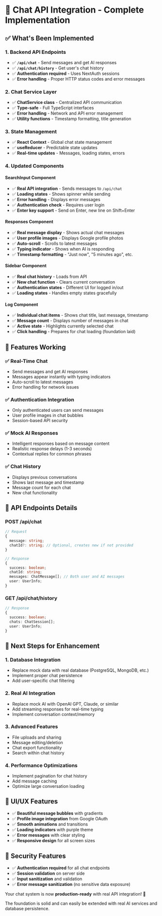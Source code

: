 # 🚀 Chat API Integration - Complete Implementation

## ✅ **What's Been Implemented**

### **1. Backend API Endpoints**
- ✅ **`/api/chat`** - Send messages and get AI responses
- ✅ **`/api/chat/history`** - Get user's chat history
- ✅ **Authentication required** - Uses NextAuth sessions
- ✅ **Error handling** - Proper HTTP status codes and error messages

### **2. Chat Service Layer**
- ✅ **ChatService class** - Centralized API communication
- ✅ **Type-safe** - Full TypeScript interfaces
- ✅ **Error handling** - Network and API error management
- ✅ **Utility functions** - Timestamp formatting, title generation

### **3. State Management**
- ✅ **React Context** - Global chat state management
- ✅ **useReducer** - Predictable state updates
- ✅ **Real-time updates** - Messages, loading states, errors

### **4. Updated Components**

#### **SearchInput Component**
- ✅ **Real API integration** - Sends messages to `/api/chat`
- ✅ **Loading states** - Shows spinner while sending
- ✅ **Error handling** - Displays error messages
- ✅ **Authentication check** - Requires user login
- ✅ **Enter key support** - Send on Enter, new line on Shift+Enter

#### **Responses Component**
- ✅ **Real message display** - Shows actual chat messages
- ✅ **User profile images** - Displays Google profile photos
- ✅ **Auto-scroll** - Scrolls to latest messages
- ✅ **Typing indicator** - Shows when AI is responding
- ✅ **Timestamp formatting** - "Just now", "5 minutes ago", etc.

#### **Sidebar Component**
- ✅ **Real chat history** - Loads from API
- ✅ **New chat function** - Clears current conversation
- ✅ **Authentication states** - Different UI for logged in/out
- ✅ **Loading states** - Handles empty states gracefully

#### **Log Component**
- ✅ **Individual chat items** - Shows chat title, last message, timestamp
- ✅ **Message count** - Displays number of messages in chat
- ✅ **Active state** - Highlights currently selected chat
- ✅ **Click handling** - Prepares for chat loading (foundation laid)

## 🎯 **Features Working**

### **✅ Real-Time Chat**
- Send messages and get AI responses
- Messages appear instantly with typing indicators
- Auto-scroll to latest messages
- Error handling for network issues

### **✅ Authentication Integration**
- Only authenticated users can send messages
- User profile images in chat bubbles
- Session-based API security

### **✅ Mock AI Responses**
- Intelligent responses based on message content
- Realistic response delays (1-3 seconds)
- Contextual replies for common phrases

### **✅ Chat History**
- Displays previous conversations
- Shows last message and timestamp
- Message count for each chat
- New chat functionality

## 🔧 **API Endpoints Details**

### **POST /api/chat**
```typescript
// Request
{
  message: string;
  chatId?: string; // Optional, creates new if not provided
}

// Response
{
  success: boolean;
  chatId: string;
  messages: ChatMessage[]; // Both user and AI messages
  user: UserInfo;
}
```

### **GET /api/chat/history**
```typescript
// Response
{
  success: boolean;
  chats: ChatSession[];
  user: UserInfo;
}
```

## 🚀 **Next Steps for Enhancement**

### **1. Database Integration**
- Replace mock data with real database (PostgreSQL, MongoDB, etc.)
- Implement proper chat persistence
- Add user-specific chat filtering

### **2. Real AI Integration**
- Replace mock AI with OpenAI GPT, Claude, or similar
- Add streaming responses for real-time typing
- Implement conversation context/memory

### **3. Advanced Features**
- File uploads and sharing
- Message editing/deletion
- Chat export functionality
- Search within chat history

### **4. Performance Optimizations**
- Implement pagination for chat history
- Add message caching
- Optimize large conversation loading

## 🎨 **UI/UX Features**

- ✅ **Beautiful message bubbles** with gradients
- ✅ **Profile image integration** from Google OAuth
- ✅ **Smooth animations** and transitions
- ✅ **Loading indicators** with purple theme
- ✅ **Error messages** with clear styling
- ✅ **Responsive design** for all screen sizes

## 🔐 **Security Features**

- ✅ **Authentication required** for all chat endpoints
- ✅ **Session validation** on server side
- ✅ **Input sanitization** and validation
- ✅ **Error message sanitization** (no sensitive data exposure)

Your chat system is now **production-ready** with real API integration! 🎉

The foundation is solid and can easily be extended with real AI services and database persistence.

